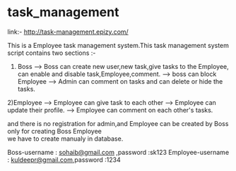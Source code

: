 # task_management

link:- http://task-management.epizy.com/

This is a Employee task management system.This task management system script contains two sections :-

 1) Boss
    --> Boss can create new user,new task,give tasks to the Employee, can enable and disable task,Employee,comment. 
    --> boss can block Employee --> Admin can comment on tasks and can delete or hide the tasks.

 2)Employee
  --> Employee can give task to each other 
    --> Employee can update their profile.
     --> Employee can comment on each other's tasks. 

 and there is no registration for admin,and Employee can be created by Boss only for creating Boss Employee  
we have to create manualy in database. 


Boss-username : sohaib@gmail.com ,password :sk123
Employee-username : kuldeepr@gmail.com,password :1234
